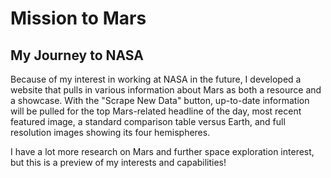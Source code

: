 # Mission to Mars
## My Journey to NASA
Because of my interest in working at NASA in the future, I developed a website that pulls in various information about Mars as both a resource and a showcase. With the "Scrape New Data" button, up-to-date information will be pulled for the top Mars-related headline of the day, most recent featured image, a standard comparison table versus Earth, and full resolution images showing its four hemispheres. 

I have a lot more research on Mars and further space exploration interest, but this is a preview of my interests and capabilities! 
